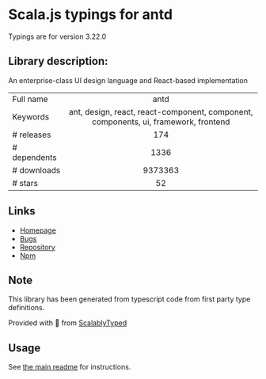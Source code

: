 
# Scala.js typings for antd

Typings are for version 3.22.0

## Library description:
An enterprise-class UI design language and React-based implementation

|                    |                 |
| ------------------ | :-------------: |
| Full name          | antd |
| Keywords           | ant, design, react, react-component, component, components, ui, framework, frontend |
| # releases         | 174 |
| # dependents       | 1336 |
| # downloads        | 9373363 |
| # stars            | 52 |

## Links
- [Homepage](http://ant.design/)
- [Bugs](https://github.com/ant-design/ant-design/issues)
- [Repository](https://github.com/ant-design/ant-design)
- [Npm](https://www.npmjs.com/package/antd)
    


## Note
This library has been generated from typescript code from first party type definitions.

Provided with :purple_heart: from [ScalablyTyped](https://github.com/oyvindberg/ScalablyTyped)

## Usage
See [the main readme](../../readme.md) for instructions.


